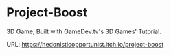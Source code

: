 # Project-Boost
3D Game, Built with GameDev.tv's 3D Games' Tutorial. 

URL: https://hedonisticopportunist.itch.io/project-boost
